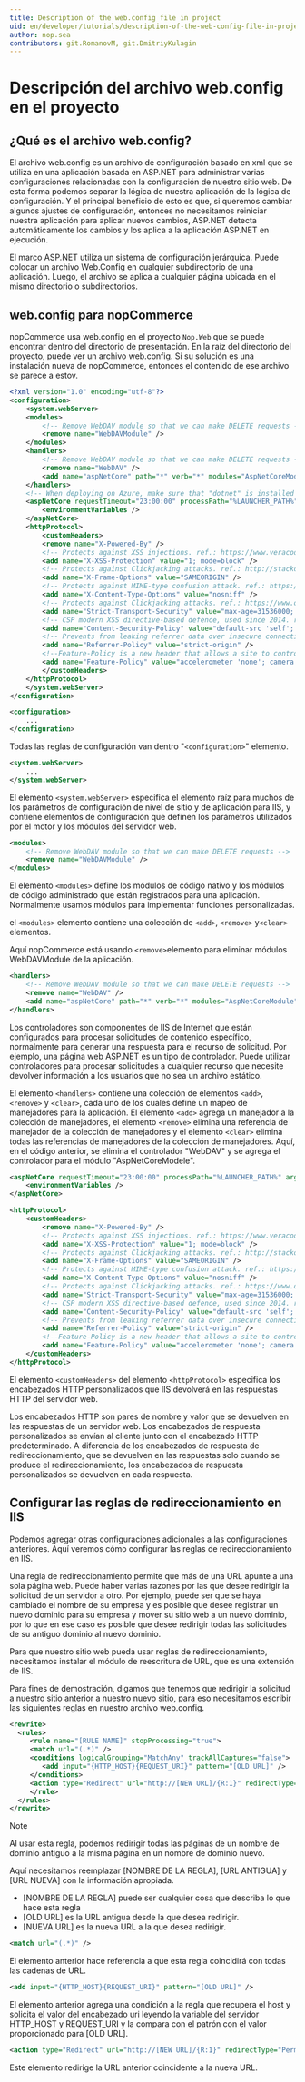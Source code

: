 ```yaml
---
title: Description of the web.config file in project
uid: en/developer/tutorials/description-of-the-web-config-file-in-project
author: nop.sea
contributors: git.RomanovM, git.DmitriyKulagin
---
```


# Descripción del archivo web.config en el proyecto

## ¿Qué es el archivo web.config?

El archivo web.config es un archivo de configuración basado en xml que se utiliza en una aplicación basada en ASP.NET para administrar varias configuraciones relacionadas con la configuración de nuestro sitio web. De esta forma podemos separar la lógica de nuestra aplicación de la lógica de configuración. Y el principal beneficio de esto es que, si queremos cambiar algunos ajustes de configuración, entonces no necesitamos reiniciar nuestra aplicación para aplicar nuevos cambios, ASP.NET detecta automáticamente los cambios y los aplica a la aplicación ASP.NET en ejecución.

El marco ASP.NET utiliza un sistema de configuración jerárquica. Puede colocar un archivo Web.Config en cualquier subdirectorio de una aplicación. Luego, el archivo se aplica a cualquier página ubicada en el mismo directorio o subdirectorios.

## web.config para nopCommerce

nopCommerce usa web.config en el proyecto `Nop.Web` que se puede encontrar dentro del directorio de presentación. En la raíz del directorio del proyecto, puede ver un archivo web.config. Si su solución es una instalación nueva de nopCommerce, entonces el contenido de ese archivo se parece a estov.

```xml
<?xml version="1.0" encoding="utf-8"?>
<configuration>
    <system.webServer>
    <modules>
        <!-- Remove WebDAV module so that we can make DELETE requests -->
        <remove name="WebDAVModule" />
    </modules>
    <handlers>
        <!-- Remove WebDAV module so that we can make DELETE requests -->
        <remove name="WebDAV" />
        <add name="aspNetCore" path="*" verb="*" modules="AspNetCoreModule" resourceType="Unspecified" />
    </handlers>
    <!-- When deploying on Azure, make sure that "dotnet" is installed and the path to it is registered in the PATH environment variable or specify the full path to it -->
    <aspNetCore requestTimeout="23:00:00" processPath="%LAUNCHER_PATH%" arguments="%LAUNCHER_ARGS%" forwardWindowsAuthToken="false" stdoutLogEnabled="false" stdoutLogFile=".\logs\stdout" startupTimeLimit="3600">
        <environmentVariables />
    </aspNetCore>
    <httpProtocol>
        <customHeaders>
        <remove name="X-Powered-By" />
        <!-- Protects against XSS injections. ref.: https://www.veracode.com/blog/2014/03/guidelines-for-setting-security-headers/ -->
        <add name="X-XSS-Protection" value="1; mode=block" />
        <!-- Protects against Clickjacking attacks. ref.: http://stackoverflow.com/a/22105445/1233379 -->
        <add name="X-Frame-Options" value="SAMEORIGIN" />
        <!-- Protects against MIME-type confusion attack. ref.: https://www.veracode.com/blog/2014/03/guidelines-for-setting-security-headers/ -->
        <add name="X-Content-Type-Options" value="nosniff" />
        <!-- Protects against Clickjacking attacks. ref.: https://www.owasp.org/index.php/HTTP_Strict_Transport_Security_Cheat_Sheet -->
        <add name="Strict-Transport-Security" value="max-age=31536000; includeSubDomains" />
        <!-- CSP modern XSS directive-based defence, used since 2014. ref.: http://content-security-policy.com/ -->
        <add name="Content-Security-Policy" value="default-src 'self'; connect-src *; font-src *; frame-src *; img-src * data:; media-src *; object-src *; script-src * 'unsafe-inline' 'unsafe-eval'; style-src * 'unsafe-inline';" />
        <!-- Prevents from leaking referrer data over insecure connections. ref.: https://scotthelme.co.uk/a-new-security-header-referrer-policy/ -->
        <add name="Referrer-Policy" value="strict-origin" />
        <!--Feature-Policy is a new header that allows a site to control which features and APIs can be used in the browser. ref.: https://wicg.github.io/feature-policy/ -->
        <add name="Feature-Policy" value="accelerometer 'none'; camera 'none'; geolocation 'none'; gyroscope 'none'; magnetometer 'none'; microphone 'none'; payment *; usb 'none'" />
        </customHeaders>
    </httpProtocol>
    </system.webServer>
</configuration>
```

```xml
<configuration>
    ...
</configuration>
```

Todas las reglas de configuración van dentro "`<configuration>`" elemento.

```xml
<system.webServer>
    ...
</system.webServer>
```

El elemento `<system.webServer>` especifica el elemento raíz para muchos de los parámetros de configuración de nivel de sitio y de aplicación para IIS, y contiene elementos de configuración que definen los parámetros utilizados por el motor y los módulos del servidor web.

```xml
<modules>
    <!-- Remove WebDAV module so that we can make DELETE requests -->
    <remove name="WebDAVModule" />
</modules>
```

El elemento `<modules>` define los módulos de código nativo y los módulos de código administrado que están registrados para una aplicación. Normalmente usamos módulos para implementar funciones personalizadas.

el `<modules>` elemento contiene una colección de `<add>`, `<remove>` y`<clear>` elementos.

Aquí nopCommerce está usando `<remove>`elemento para eliminar módulos WebDAVModule de la aplicación.

```xml
<handlers>
    <!-- Remove WebDAV module so that we can make DELETE requests -->
    <remove name="WebDAV" />
    <add name="aspNetCore" path="*" verb="*" modules="AspNetCoreModule" resourceType="Unspecified" />
</handlers>
```

Los controladores son componentes de IIS de Internet que están configurados para procesar solicitudes de contenido específico, normalmente para generar una respuesta para el recurso de solicitud. Por ejemplo, una página web ASP.NET es un tipo de controlador. Puede utilizar controladores para procesar solicitudes a cualquier recurso que necesite devolver información a los usuarios que no sea un archivo estático.

El elemento `<handlers>` contiene una colección de elementos `<add>`, `<remove>` y `<clear>`, cada uno de los cuales define un mapeo de manejadores para la aplicación. El elemento `<add>` agrega un manejador a la colección de manejadores, el elemento `<remove>` elimina una referencia de manejador de la colección de manejadores y el elemento `<clear>` elimina todas las referencias de manejadores de la colección de manejadores. Aquí, en el código anterior, se elimina el controlador "WebDAV" y se agrega el controlador para el módulo "AspNetCoreModele".

```xml
<aspNetCore requestTimeout="23:00:00" processPath="%LAUNCHER_PATH%" arguments="%LAUNCHER_ARGS%" forwardWindowsAuthToken="false" stdoutLogEnabled="false" stdoutLogFile=".\logs\stdout" startupTimeLimit="3600">
    <environmentVariables />
</aspNetCore>
```

```xml
<httpProtocol>
    <customHeaders>
        <remove name="X-Powered-By" />
        <!-- Protects against XSS injections. ref.: https://www.veracode.com/blog/2014/03/guidelines-for-setting-security-headers/ -->
        <add name="X-XSS-Protection" value="1; mode=block" />
        <!-- Protects against Clickjacking attacks. ref.: http://stackoverflow.com/a/22105445/1233379 -->
        <add name="X-Frame-Options" value="SAMEORIGIN" />
        <!-- Protects against MIME-type confusion attack. ref.: https://www.veracode.com/blog/2014/03/guidelines-for-setting-security-headers/ -->
        <add name="X-Content-Type-Options" value="nosniff" />
        <!-- Protects against Clickjacking attacks. ref.: https://www.owasp.org/index.php/HTTP_Strict_Transport_Security_Cheat_Sheet -->
        <add name="Strict-Transport-Security" value="max-age=31536000; includeSubDomains" />
        <!-- CSP modern XSS directive-based defence, used since 2014. ref.: http://content-security-policy.com/ -->
        <add name="Content-Security-Policy" value="default-src 'self'; connect-src *; font-src *; frame-src *; img-src * data:; media-src *; object-src *; script-src * 'unsafe-inline' 'unsafe-eval'; style-src * 'unsafe-inline';" />
        <!-- Prevents from leaking referrer data over insecure connections. ref.: https://scotthelme.co.uk/a-new-security-header-referrer-policy/ -->
        <add name="Referrer-Policy" value="strict-origin" />
        <!--Feature-Policy is a new header that allows a site to control which features and APIs can be used in the browser. ref.: https://wicg.github.io/feature-policy/ -->
        <add name="Feature-Policy" value="accelerometer 'none'; camera 'none'; geolocation 'none'; gyroscope 'none'; magnetometer 'none'; microphone 'none'; payment *; usb 'none'" />
    </customHeaders>
</httpProtocol>
```

El elemento `<customHeaders>` del elemento `<httpProtocol>` especifica los encabezados HTTP personalizados que IIS devolverá en las respuestas HTTP del servidor web.

Los encabezados HTTP son pares de nombre y valor que se devuelven en las respuestas de un servidor web. Los encabezados de respuesta personalizados se envían al cliente junto con el encabezado HTTP predeterminado. A diferencia de los encabezados de respuesta de redireccionamiento, que se devuelven en las respuestas solo cuando se produce el redireccionamiento, los encabezados de respuesta personalizados se devuelven en cada respuesta.

## Configurar las reglas de redireccionamiento en IIS

Podemos agregar otras configuraciones adicionales a las configuraciones anteriores. Aquí veremos cómo configurar las reglas de redireccionamiento en IIS.

Una regla de redireccionamiento permite que más de una URL apunte a una sola página web. Puede haber varias razones por las que desee redirigir la solicitud de un servidor a otro. Por ejemplo, puede ser que se haya cambiado el nombre de su empresa y es posible que desee registrar un nuevo dominio para su empresa y mover su sitio web a un nuevo dominio, por lo que en ese caso es posible que desee redirigir todas las solicitudes de su antiguo dominio al nuevo dominio.

Para que nuestro sitio web pueda usar reglas de redireccionamiento, necesitamos instalar el módulo de reescritura de URL, que es una extensión de IIS.

Para fines de demostración, digamos que tenemos que redirigir la solicitud a nuestro sitio anterior a nuestro nuevo sitio, para eso necesitamos escribir las siguientes reglas en nuestro archivo web.config.

```xml
<rewrite>
  <rules>
     <rule name="[RULE NAME]" stopProcessing="true">
     <match url="(.*)" />
     <conditions logicalGrouping="MatchAny" trackAllCaptures="false">
        <add input="{HTTP_HOST}{REQUEST_URI}" pattern="[OLD URL]" />
     </conditions>
     <action type="Redirect" url="http://[NEW URL]/{R:1}" redirectType="Permanent"/>
     </rule>
  </rules>
</rewrite>
```

> [!NOTE]
>
> Al usar esta regla, podemos redirigir todas las páginas de un nombre de dominio antiguo a la misma página en un nombre de dominio nuevo.

Aquí necesitamos reemplazar [NOMBRE DE LA REGLA], [URL ANTIGUA] y [URL NUEVA] con la información apropiada.

* [NOMBRE DE LA REGLA] puede ser cualquier cosa que describa lo que hace esta regla
* [OLD URL] es la URL antigua desde la que desea redirigir.
* [NUEVA URL] es la nueva URL a la que desea redirigir.

```xml
<match url="(.*)" />
```

El elemento anterior hace referencia a que esta regla coincidirá con todas las cadenas de URL.

```xml
<add input="{HTTP_HOST}{REQUEST_URI}" pattern="[OLD URL]" />
```

El elemento anterior agrega una condición a la regla que recupera el host y solicita el valor del encabezado uri leyendo la variable del servidor HTTP_HOST y REQUEST_URI y la compara con el patrón con el valor proporcionado para [OLD URL].

```xml
<action type="Redirect" url="http://[NEW URL]/{R:1}" redirectType="Permanent"/>
```

Este elemento redirige la URL anterior coincidente a la nueva URL.

